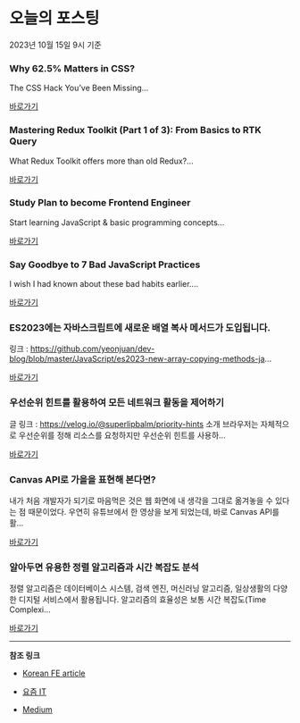 # 오늘의 포스팅 
2023년 10월 15일 9시 기준 

### Why 62.5% Matters in CSS? 

 The CSS Hack You’ve Been Missing... 

 [바로가기](https://medium.com/react-academy/why-62-5-matters-in-css-34973349345e?responsesOpen=true&sortBy=REVERSE_CHRON&source=topic_portal_recommended_stories---------0-84----------frontend----------1030fc60_77b6_4afc_9a3f_ccf3a7f153fa-------) 

### Mastering Redux Toolkit (Part 1 of 3): From Basics to RTK Query 

 What Redux Toolkit offers more than old Redux?... 

 [바로가기](https://medium.com/@tourlidavagia/mastering-redux-toolkit-part-1-of-3-from-basics-to-rtk-query-dec06d4f8cd2?responsesOpen=true&sortBy=REVERSE_CHRON&source=topic_portal_recommended_stories---------0-84----------reactjs----------7324bc8a_5002_4267_86c8_096db7bcbd71-------) 

### Study Plan to become Frontend Engineer 

 Start learning JavaScript & basic programming concepts... 

 [바로가기](https://medium.com/@tanyakemkar/study-plan-to-become-frontend-engineer-78b961a807dd?responsesOpen=true&sortBy=REVERSE_CHRON&source=topic_portal_recommended_stories---------0-84----------nextjs----------1709990e_4a14_4752_b5d2_eacf5169d54e-------) 

### Say Goodbye to 7 Bad JavaScript Practices 

 I wish I had known about these bad habits earlier.... 

 [바로가기](https://medium.com/@fatfish/say-goodbye-to-7-bad-javascript-practices-76c006b20c5f?responsesOpen=true&sortBy=REVERSE_CHRON&source=topic_portal_recommended_stories---------0-84----------front_end_development----------d549954d_83cc_44bd_9bb0_b7fb3a294672-------) 

###  ES2023에는 자바스크립트에 새로운 배열 복사 메서드가 도입됩니다. 

 링크 : https://github.com/yeonjuan/dev-blog/blob/master/JavaScript/es2023-new-array-copying-methods-ja... 

 [바로가기](https://kofearticle.substack.com/p/korean-fe-article-es2023-6a8) 

###  우선순위 힌트를 활용하여 모든 네트워크 활동을 제어하기 

 글 링크 : https://velog.io/@superlipbalm/priority-hints 소개 브라우저는 자체적으로 우선순위를 정해 리소스를 요청하지만 우선순위 힌트를 사용하... 

 [바로가기](https://kofearticle.substack.com/p/korean-fe-article-5e5) 

### Canvas API로 가을을 표현해 본다면? 

 내가 처음 개발자가 되기로 마음먹은 것은 웹 화면에 내 생각을 그대로 옮겨놓을 수 있다는 점 때문이었다. 우연히 유튜브에서 한 영상을 보게 되었는데, 바로 Canvas API를 활... 

 [바로가기](https://yozm.wishket.com/magazine/detail/2268/) 

### 알아두면 유용한 정렬 알고리즘과 시간 복잡도 분석 

 정렬 알고리즘은 데이터베이스 시스템, 검색 엔진, 머신러닝 알고리즘, 일상생활의 다양한 디지털 서비스에서 활용됩니다. 알고리즘의 효율성은 보통 시간 복잡도(Time Complexi... 

 [바로가기](https://yozm.wishket.com/magazine/detail/2266/) 

---

**참조 링크**

- [Korean FE article](https://kofearticle.substack.com) 

- [요즘 IT](https://yozm.wishket.com/magazine) 

- [Medium](https://medium.com) 


